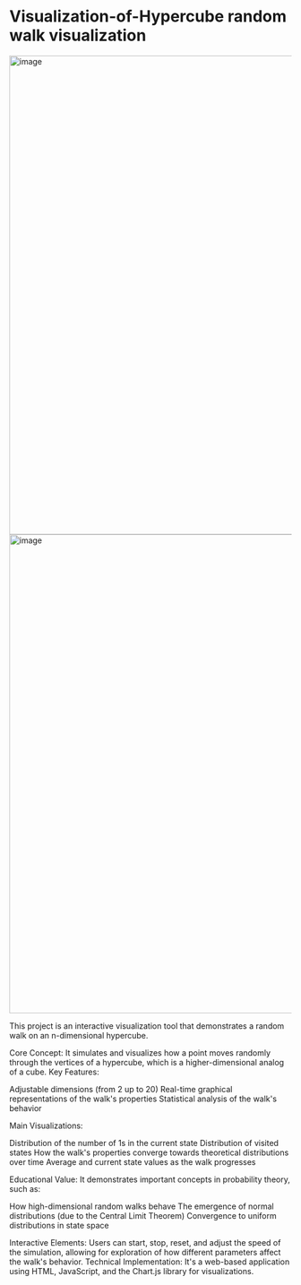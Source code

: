 # Visualization-of-Hypercube random walk visualization


<img width="855" alt="image" src="https://github.com/user-attachments/assets/42140c8e-26bb-48d3-9f99-c904cc573011">
<img width="855" alt="image" src="https://github.com/user-attachments/assets/a7a7d637-2c3d-461e-89bd-aa31c5795547">

This project is an interactive visualization tool that demonstrates a random walk on an n-dimensional hypercube.  

Core Concept: It simulates and visualizes how a point moves randomly through the vertices of a hypercube, which is a higher-dimensional analog of a cube.
Key Features:

Adjustable dimensions (from 2 up to 20)
Real-time graphical representations of the walk's properties
Statistical analysis of the walk's behavior


Main Visualizations:

Distribution of the number of 1s in the current state
Distribution of visited states
How the walk's properties converge towards theoretical distributions over time
Average and current state values as the walk progresses


Educational Value: It demonstrates important concepts in probability theory, such as:

How high-dimensional random walks behave
The emergence of normal distributions (due to the Central Limit Theorem)
Convergence to uniform distributions in state space


Interactive Elements: Users can start, stop, reset, and adjust the speed of the simulation, allowing for exploration of how different parameters affect the walk's behavior.
Technical Implementation: It's a web-based application using HTML, JavaScript, and the Chart.js library for visualizations.

